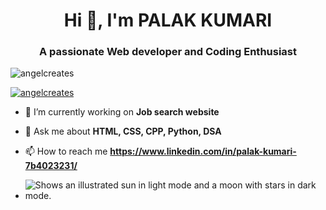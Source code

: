 <h1 align="center">Hi 👋, I'm PALAK KUMARI</h1>
<h3 align="center">A passionate Web developer and Coding Enthusiast</h3>

<p align="left"> <img src="https://komarev.com/ghpvc/?username=angelcreates&label=Profile%20views&color=0e75b6&style=flat" alt="angelcreates" /> </p>

<p align="left"> <a href="https://github.com/ryo-ma/github-profile-trophy"><img src="https://github-profile-trophy.vercel.app/?username=angelcreates" alt="angelcreates" /></a> </p>

- 🔭 I’m currently working on **Job search website**

- 💬 Ask me about **HTML, CSS, CPP, Python, DSA**

- 📫 How to reach me **https://www.linkedin.com/in/palak-kumari-7b4023231/**
- <picture>
  <source media="(prefers-color-scheme: dark)" srcset="https://user-images.githubusercontent.com/25423296/163456776-7f95b81a-f1ed-45f7-b7ab-8fa810d529fa.png">
  <source media="(prefers-color-scheme: light)" srcset="https://user-images.githubusercontent.com/25423296/163456779-a8556205-d0a5-45e2-ac17-42d089e3c3f8.png">
  <img alt="Shows an illustrated sun in light mode and a moon with stars in dark mode." src="https://user-images.githubusercontent.com/25423296/163456779-a8556205-d0a5-45e2-ac17-42d089e3c3f8.png">
</picture>
